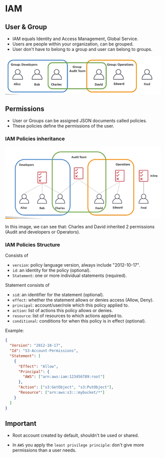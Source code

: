 # IAM

## User & Group

- IAM equals Identity and Access Management, Global Service.
- Users are people within your organization, can be grouped.
- User don't have to belong to a group and user can belong to groups.

<img src="./Assets/Images/IAM/group-of-users.png" alt="Group of users" />

## Permissions

- User or Groups can be assigned JSON documents called policies.
- These policies define the permissions of the user.

### IAM Policies inheritance

<img src="./Assets/Images/IAM/policies-inheritance.png" alt="Policies inheritance" />

In this image, we can see that: Charles and David inherited 2 permissions (Audit and developers or Operators).

### IAM Policies Structure

Consists of

- `version`: policy language version, always include "2012-10-17".
- `id`: an identity for the policy (optional).
- `Statement`: one or more individual statements (required).

Statement consists of

- `sid`: an identifier for the statement (optional).
- `effect`: whether the statement allows or denies access (Allow, Deny).
- `principal`: account/user/role which this policy applied to.
- `action`: list of actions this policy allows or denies.
- `resource`: list of resources to which actions applied to.
- `conditional`: conditions for when this policy is in effect (optional).

Example:

```json
{
  "Version": "2012-10-17",
  "Id": "S3-Account-Permissions",
  "Statement": [
    {
      "Effect": "Allow",
      "Principal": {
        "AWS": ["arn:aws:iam:123456789:root"]
      },
      "Action": ["s3:GetObject", "s3:PutObject"],
      "Resource": ["arn:aws:s3:::mybucket/*"]
    }
  ]
}
```

## Important

- Root account created by default, shouldn't be used or shared.

- In `AWS` you apply the `least privilege principle`: don't give more permissions than a user needs.
